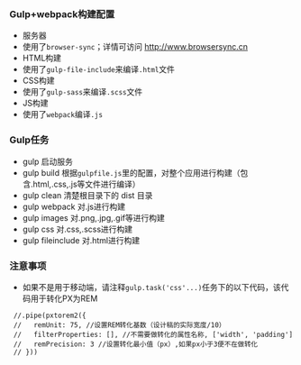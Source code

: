 

### Gulp+webpack构建配置
* 服务器
 * 使用了`browser-sync`；详情可访问 http://www.browsersync.cn
* HTML构建
 * 使用了`gulp-file-include`来编译`.html`文件
* CSS构建
 * 使用了`gulp-sass`来编译`.scss`文件
* JS构建
 * 使用了`webpack`编译`.js` 


### Gulp任务
* gulp 启动服务
* gulp build 根据`gulpfile.js`里的配置，对整个应用进行构建（包含.html,.css,.js等文件进行编译）
* gulp clean 清楚根目录下的 dist 目录
* gulp webpack 对.js进行构建
* gulp images 对.png,.jpg,.gif等进行构建
* gulp css 对.css,.scss进行构建
* gulp fileinclude 对.html进行构建


### 注意事项
* 如果不是用于移动端，请注释`gulp.task('css'...)`任务下的以下代码，该代码用于转化PX为REM
```
 //.pipe(pxtorem2({
 //   remUnit: 75, //设置REM转化基数（设计稿的实际宽度/10）
 //   filterProperties: [], //不需要做转化的属性名称, ['width', 'padding'] 
 //   remPrecision: 3 //设置转化最小值（px）,如果px小于3便不在做转化
 // }))
```

